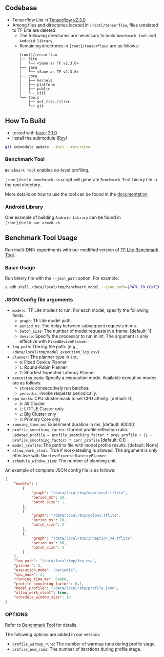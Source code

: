 ## Codebase
* Tensorflow Lite in [Tensorflow v2.3.0](https://github.com/tensorflow/tensorflow/tree/v2.3.0) 
* Among files and directories located in `[root]/tensorflow`, files unrelated to TF Lite are deleted.
  * The following directories are necessary to build `benchmark tool` and `Android library`.
  * Remaining directories in `[root]/tensorflow/` are as follows:
    ```
    [root]/tensorflow
    ├── lite
    │   └── <Same as TF v2.3.0>
    ├── java
    │   └── <Same as TF v2.3.0>
    ├── core
    │   ├── kernels
    │   ├── platform
    │   ├── public
    │   └── util
    └── tools
        ├── def_file_filter
        └── git
    ```

## How To Build
* tested with [bazel 3.1.0](https://github.com/bazelbuild/bazel/releases/tag/3.1.0)
* install the submodule ([Ruy](https://github.com/mrsnu/ruy/tree/tf_v2.3.0))
```bash
git submodule update --init --recursive
```
### Benchmark Tool
`Benchmark Tool` enables op-level profiling.

`[root]/build_benchmark.sh` script will generate `Benchmark Tool` binary file in the root directory.

More details on how to use the tool can be found in the [documentation](https://github.com/mrsnu/tflite/tree/master/tensorflow/lite/tools/benchmark).

### Android Library
One example of building `Android Library` can be found in `[root]/build_aar_armv8.sh`.

## Benchmark Tool Usage
Run multi-DNN experiments with our modified version of [TF Lite Benchmark Tool](tensorflow/lite/tools/benchmark).

### Basic Usage
Run binary file with the `--json_path` option. For example:
```bash
$ adb shell /data/local/tmp/benchmark_model --json_path=$PATH_TO_CONFIG_FILE [OPTIONS]
```

### JSON Config file arguments
* `models`: TF Lite models to run. For each model, specify the following fields.
  * `graph`: TF Lite model path.
  * `period_ms`: The delay between subsequent requests in ms.
  * `batch_size`: The number of model requests in a frame. [default: 1]
  * `device`: Specify the processor to run in int. The argument is only effective with `FixedDevicePlanner`.
* `log_path`: The log file path. (e.g., `/data/local/tmp/model_execution_log.csv`)
* `planner`: The planner type in `int`.
  * `0`: Fixed Device Planner
  * `1`: Round-Robin Planner
  * `2`: Shortest Expected Latency Planner
* `execution_mode`: Specify a exeucution mode. Available execution modes are as follows:
  * `stream`: consecutively run batches.
  * `periodic`: invoke requests periodically.
* `cpu_masks`: CPU cluster mask to set CPU affinity. [default: 0]
  * `0`: All Cluster
  * `1`: LITTLE Cluster only
  * `2`: Big Cluster only
  * `3`: Primary Core only
* `running_time_ms`: Experiment duration in ms. [default: 60000]
* `profile_smoothing_factor`: Current profile reflection ratio. `updated_profile = profile_smoothing_factor * prev_profile + (1 - profile_smoothing_factor) * curr_profile` [default: 0.1]
* `model_profile`: The path to file with model profile results. [default: None]
* `allow_work_steal`: True if work-stealing is allowed. The argument is only effective with `ShortestExpectedLatencyPlanner`.
* `schedule_window_size`: The number of planning unit.

An example of complete JSON config file is as follows:
```json
{
    "models": [
        {
            "graph": "/data/local/tmp/mobilenet.tflite",
            "period_ms": 10,
            "batch_size": 1
        },
        {
            "graph": "/data/local/tmp/yolov3.tflite",
            "period_ms": 20,
            "batch_size": 2
        },
        {
            "graph": "/data/local/tmp/inception_v4.tflite",
            "period_ms": 30,
            "batch_size": 3
        }
    ],
    "log_path": "/data/local/tmp/log.csv",
    "planner": 2,
    "execution_mode": "periodic",
    "cpu_mask": 3,
    "running_time_ms": 60000,
    "profile_smoothing_factor": 0.1,
    "model_profile": "/data/local/tmp/profile.json",
    "allow_work_steal": true,
    "schedule_window_size": 10
}
```

### OPTIONS
Refer to [Benchmark Tool](tensorflow/lite/tools/benchmark) for details.

The following options are added in our version:
* `profile_warmup_runs`: The number of warmup runs during profile stage.
* `profile_num_runs`: The number of iterations during profile stage.
